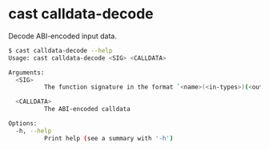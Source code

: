 # cast calldata-decode

Decode ABI-encoded input data.

```bash
$ cast calldata-decode --help
Usage: cast calldata-decode <SIG> <CALLDATA>

Arguments:
  <SIG>
          The function signature in the format `<name>(<in-types>)(<out-types>)`

  <CALLDATA>
          The ABI-encoded calldata

Options:
  -h, --help
          Print help (see a summary with '-h')
```